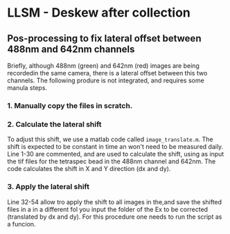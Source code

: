 # LLSM - Deskew after collection

## Pos-processing to fix lateral offset between 488nm and 642nm channels

Briefly, although 488nm (green) and 642nm (red) images are being recordedin the same camera, there is a lateral offset between this two channels. The following produre is not integrated, and requires some manula steps.

### 1. Manually copy the files in scratch.

### 2. Calculate the lateral shift

To adjust this shift, we use a matlab code called `image_translate.m`. The shift is expected to be constant in time an won't need to be measured daily.
Line 1-30 are commented, and are used to calculate the shift, using as input the tif files for the tetraspec bead in the 488nm channel and 642nm. The code calculates the shift in X and Y direction (dx and dy).

### 3. Apply the lateral shift

Line 32-54 allow tro apply the shift to all images in the,and save the shifted files in a in a different fol you input the folder of the Ex to be corrected (translated by dx and dy). For this procedure one needs to run the script as a funcion.


